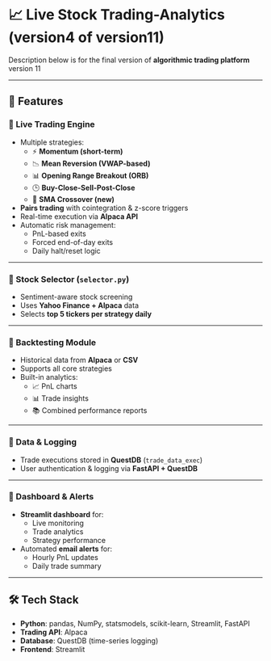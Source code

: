 # 📈 Live Stock Trading-Analytics (version4 of version11)

Description below is for the final version of **algorithmic trading platform** version 11

---

## 🚀 Features  

### 🔹 Live Trading Engine  
- Multiple strategies:  
  - ⚡ **Momentum (short-term)**  
  - 📉 **Mean Reversion (VWAP-based)**  
  - 📊 **Opening Range Breakout (ORB)**  
  - 🕒 **Buy-Close-Sell-Post-Close**  
  - 🔀 **SMA Crossover (new)**  
- **Pairs trading** with cointegration & z-score triggers  
- Real-time execution via **Alpaca API**  
- Automatic risk management:  
  - PnL-based exits  
  - Forced end-of-day exits  
  - Daily halt/reset logic  

---

### 🔹 Stock Selector (`selector.py`)  
- Sentiment-aware stock screening  
- Uses **Yahoo Finance + Alpaca** data  
- Selects **top 5 tickers per strategy daily**  

---

### 🔹 Backtesting Module  
- Historical data from **Alpaca** or **CSV**  
- Supports all core strategies  
- Built-in analytics:  
  - 📈 PnL charts  
  - 📊 Trade insights  
  - 📚 Combined performance reports  

---

### 🔹 Data & Logging  
- Trade executions stored in **QuestDB** (`trade_data_exec`)  
- User authentication & logging via **FastAPI + QuestDB**  

---

### 🔹 Dashboard & Alerts  
- **Streamlit dashboard** for:  
  - Live monitoring  
  - Trade analytics  
  - Strategy performance  
- Automated **email alerts** for:  
  - Hourly PnL updates  
  - Daily trade summary  

---

## 🛠️ Tech Stack  
- **Python**: pandas, NumPy, statsmodels, scikit-learn, Streamlit, FastAPI  
- **Trading API**: Alpaca  
- **Database**: QuestDB (time-series logging)  
- **Frontend**: Streamlit  

